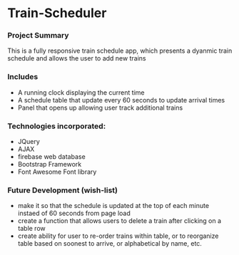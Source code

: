# Train-Scheduler


### Project Summary
This is a fully responsive train schedule app, which presents a dyanmic train schedule and allows the user to add new trains

### Includes 
- A running clock displaying the current time
- A schedule table that update every 60 seconds to update arrival times
- Panel that opens up allowing user track additional trains

### Technologies incorporated:
- JQuery 
- AJAX
- firebase web database
- Bootstrap Framework
- Font Awesome Font library

### Future Development (wish-list)
- make it so that the schedule is updated at the top of each minute instaed of 60 seconds from page load
- create a function that allows users to delete a train after clicking on a table row
- create ability for user to re-order trains within table, or to reorganize table based on soonest to arrive, or alphabetical by name, etc.
